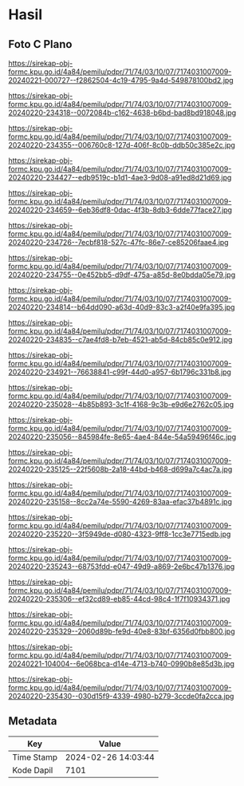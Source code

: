 # Hasil

## Foto C Plano

https://sirekap-obj-formc.kpu.go.id/4a84/pemilu/pdpr/71/74/03/10/07/7174031007009-20240221-000727--f2862504-4c19-4795-9a4d-549878100bd2.jpg

https://sirekap-obj-formc.kpu.go.id/4a84/pemilu/pdpr/71/74/03/10/07/7174031007009-20240220-234318--0072084b-c162-4638-b6bd-bad8bd918048.jpg

https://sirekap-obj-formc.kpu.go.id/4a84/pemilu/pdpr/71/74/03/10/07/7174031007009-20240220-234355--006760c8-127d-406f-8c0b-ddb50c385e2c.jpg

https://sirekap-obj-formc.kpu.go.id/4a84/pemilu/pdpr/71/74/03/10/07/7174031007009-20240220-234427--edb9519c-b1d1-4ae3-9d08-a91ed8d21d69.jpg

https://sirekap-obj-formc.kpu.go.id/4a84/pemilu/pdpr/71/74/03/10/07/7174031007009-20240220-234659--6eb36df8-0dac-4f3b-8db3-6dde77face27.jpg

https://sirekap-obj-formc.kpu.go.id/4a84/pemilu/pdpr/71/74/03/10/07/7174031007009-20240220-234726--7ecbf818-527c-47fc-86e7-ce85206faae4.jpg

https://sirekap-obj-formc.kpu.go.id/4a84/pemilu/pdpr/71/74/03/10/07/7174031007009-20240220-234755--0e452bb5-d9df-475a-a85d-8e0bdda05e79.jpg

https://sirekap-obj-formc.kpu.go.id/4a84/pemilu/pdpr/71/74/03/10/07/7174031007009-20240220-234814--b64dd090-a63d-40d9-83c3-a2f40e9fa395.jpg

https://sirekap-obj-formc.kpu.go.id/4a84/pemilu/pdpr/71/74/03/10/07/7174031007009-20240220-234835--c7ae4fd8-b7eb-4521-ab5d-84cb85c0e912.jpg

https://sirekap-obj-formc.kpu.go.id/4a84/pemilu/pdpr/71/74/03/10/07/7174031007009-20240220-234921--76638841-c99f-44d0-a957-6b1796c331b8.jpg

https://sirekap-obj-formc.kpu.go.id/4a84/pemilu/pdpr/71/74/03/10/07/7174031007009-20240220-235028--4b85b893-3c1f-4168-9c3b-e9d6e2762c05.jpg

https://sirekap-obj-formc.kpu.go.id/4a84/pemilu/pdpr/71/74/03/10/07/7174031007009-20240220-235056--845984fe-8e65-4ae4-844e-54a59496f46c.jpg

https://sirekap-obj-formc.kpu.go.id/4a84/pemilu/pdpr/71/74/03/10/07/7174031007009-20240220-235125--22f5608b-2a18-44bd-b468-d699a7c4ac7a.jpg

https://sirekap-obj-formc.kpu.go.id/4a84/pemilu/pdpr/71/74/03/10/07/7174031007009-20240220-235158--8cc2a74e-5590-4269-83aa-efac37b4891c.jpg

https://sirekap-obj-formc.kpu.go.id/4a84/pemilu/pdpr/71/74/03/10/07/7174031007009-20240220-235220--3f5949de-d080-4323-9ff8-1cc3e7715edb.jpg

https://sirekap-obj-formc.kpu.go.id/4a84/pemilu/pdpr/71/74/03/10/07/7174031007009-20240220-235243--68753fdd-e047-49d9-a869-2e6bc47b1376.jpg

https://sirekap-obj-formc.kpu.go.id/4a84/pemilu/pdpr/71/74/03/10/07/7174031007009-20240220-235306--ef32cd89-eb85-44cd-98c4-1f7f10934371.jpg

https://sirekap-obj-formc.kpu.go.id/4a84/pemilu/pdpr/71/74/03/10/07/7174031007009-20240220-235329--2060d89b-fe9d-40e8-83bf-6356d0fbb800.jpg

https://sirekap-obj-formc.kpu.go.id/4a84/pemilu/pdpr/71/74/03/10/07/7174031007009-20240221-104004--6e068bca-d14e-4713-b740-0990b8e85d3b.jpg

https://sirekap-obj-formc.kpu.go.id/4a84/pemilu/pdpr/71/74/03/10/07/7174031007009-20240220-235430--030d15f9-4339-4980-b279-3ccde0fa2cca.jpg


## Metadata

| Key        | Value               |
| ---------- | ------------------- |
| Time Stamp | 2024-02-26 14:03:44 |
| Kode Dapil | 7101                |



